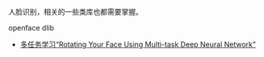 


人脸识别，相关的一些类库也都需要掌握。

openface
dlib

- [多任务学习“Rotating Your Face Using Multi-task Deep Neural Network”](https://blog.csdn.net/cv_family_z/article/details/78728710)
